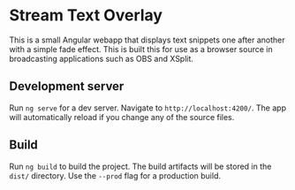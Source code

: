 # Stream Text Overlay

This is a small Angular webapp that displays text snippets one after another with a simple fade effect. This is built this for use as a browser source in broadcasting applications such as OBS and XSplit.

## Development server

Run `ng serve` for a dev server. Navigate to `http://localhost:4200/`. The app will automatically reload if you change any of the source files.

## Build

Run `ng build` to build the project. The build artifacts will be stored in the `dist/` directory. Use the `--prod` flag for a production build.